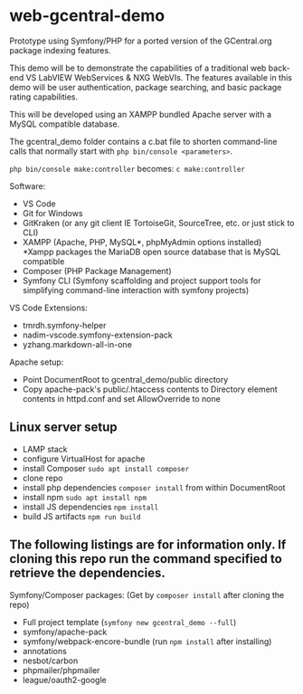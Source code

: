 # web-gcentral-demo
Prototype using Symfony/PHP for a ported version of the GCentral.org package indexing features.

This demo will be to demonstrate the capabilities of a traditional web back-end VS LabVIEW WebServices & NXG WebVIs. The features available in this demo will be user authentication, package searching, and basic package rating capabilities.

This will be developed using an XAMPP bundled Apache server with a MySQL compatible database.

The gcentral_demo folder contains a c.bat file to shorten command-line calls that normally start with `php bin/console <parameters>`.

`php bin/console make:controller` becomes:
`c make:controller`

Software:
 - VS Code
 - Git for Windows
 - GitKraken (or any git client IE TortoiseGit, SourceTree, etc. or just stick to CLI)
 - XAMPP (Apache, PHP, MySQL*, phpMyAdmin options installed) *Xampp packages the MariaDB open source database that is MySQL compatible
 - Composer (PHP Package Management)
 - Symfony CLI (Symfony scaffolding and project support tools for simplifying command-line interaction with symfony projects)

VS Code Extensions:
 - tmrdh.symfony-helper
 - nadim-vscode.symfony-extension-pack
 - yzhang.markdown-all-in-one

Apache setup:
 - Point DocumentRoot to gcentral_demo/public directory
 - Copy apache-pack's public/.htaccess contents to Directory element contents in httpd.conf and set AllowOverride to none

## Linux server setup
 - LAMP stack
 - configure VirtualHost for apache
 - install Composer `sudo apt install composer`
 - clone repo
 - install php dependencies `composer install` from within DocumentRoot
 - install npm `sudo apt install npm`
 - install JS dependencies `npm install`
 - build JS artifacts `npm run build`

## The following listings are for information only. If cloning this repo run the command specified to retrieve the dependencies.

Symfony/Composer packages: (Get by `composer install` after cloning the repo)
 - Full project template (`symfony new gcentral_demo --full`)
 - symfony/apache-pack
 - symfony/webpack-encore-bundle (run `npm install` after installing)
 - annotations
 - nesbot/carbon
 - phpmailer/phpmailer
 - league/oauth2-google
